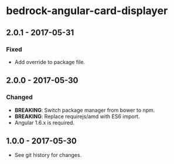 # bedrock-angular-card-displayer

## 2.0.1 - 2017-05-31

### Fixed
- Add override to package file.

## 2.0.0 - 2017-05-30

### Changed
- **BREAKING**: Switch package manager from bower to npm.
- **BREAKING**: Replace requirejs/amd with ES6 import.
- Angular 1.6.x is required.

## 1.0.0 - 2017-05-30

- See git history for changes.
